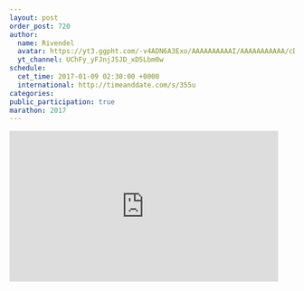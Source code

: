 ```yaml
---
layout: post
order_post: 720
author:
  name: Rivendel
  avatar: https://yt3.ggpht.com/-v4ADN6A3Exo/AAAAAAAAAAI/AAAAAAAAAAA/cD5XEer1Z6s/s88-c-k-no-mo-rj-c0xffffff/photo.jpg
  yt_channel: UChFy_yFJnjJ5JD_xD5Lbm0w
schedule:
  cet_time: 2017-01-09 02:30:00 +0000
  international: http://timeanddate.com/s/355u
categories:
public_participation: true
marathon: 2017
---
```

<iframe width="475" height="267" src="https://www.youtube.com/embed/i6YAcZPE5xg" frameborder="0" allowfullscreen></iframe>
